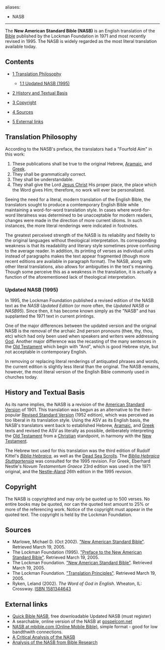 aliases:
- NASB
---
The **New American Standard Bible (NASB)** is an English
translation of the [Bible](Bible "Bible") published by the Lockman
Foundation in 1971 and most recently revised in 1995. The NASB is
widely regarded as the most literal translation available today.

## Contents

-   [1 Translation Philosophy](#Translation_Philosophy)
    -   [1.1 Updated NASB (1995)](#Updated_NASB_.281995.29)

-   [2 History and Textual Basis](#History_and_Textual_Basis)
-   [3 Copyright](#Copyright)
-   [4 Sources](#Sources)
-   [5 External links](#External_links)

## Translation Philosophy

According to the NASB's preface, the translators had a "Fourfold
Aim" in this work:

1.  These publications shall be true to the original Hebrew,
    [Aramaic](Aramaic "Aramaic"), and [Greek](Greek "Greek").
2.  They shall be grammatically correct.
3.  They shall be understandable.
4.  They shall give the Lord [Jesus Christ](Jesus "Jesus") His
    proper place, the place which the Word gives Him; therefore, no
    work will ever be personalized.

Seeing the need for a literal, modern translation of the English
Bible, the translators sought to produce a comtemporary English
Bible while maintaining a word-for-word translation style. In cases
where word-for-word literalness was determined to be unacceptable
for modern readers, changes were made in the direction of more
current idioms. In such instances, the more literal renderings were
indicated in footnotes.

The greatest perceived strength of the NASB is its reliability and
fidelity to the original languages without theological
interpretation. Its corresponding weakness is that its readability
and literary style sometimes prove confusing to the average reader.
In addition, its printing of verses as individual units instead of
paragraphs makes the text appear fragmented (though more recent
editions are available in paragraph format). The NASB, along with
other literal translations, also allows for ambiguities in the
text's meaning. Though some perceive this as a weakness in the
translation, it is actually a function of the aforementioned lack
of theological interpretation.

### Updated NASB (1995)

In 1995, the Lockman Foundation published a revised edition of the
NASB text as the *NASB Updated Edition* (or more often, the
*Updated NASB* or *NASB95*). Since then, it has become known simply
as the "NASB" and has supplanted the 1971 text in current
printings.

One of the major differences between the updated version and the
original NASB is the removal of the archaic 2nd person pronouns
(thee, thy, thou, etc) which had only been used when speakers and
writers were addressing [God](God "God"). Another major difference
was the recasting of the many sentences in the
[Old Testament](Old_Testament "Old Testament") which begin with
"And", which is good Hebrew style, but not acceptable in
contemporary English.

In removing or replacing literal renderings of antiquated phrases
and words, the current edition is slightly less literal than the
original. The NASB remains, however, the most literal version of
the English Bible commonly used in churches today.

## History and Textual Basis

As its name implies, the NASB is a revision of the
[American Standard Version](American_Standard_Version "American Standard Version")
of 1901. This translation was begun as an alternative to the
then-popular
[Revised Standard Version](Revised_Standard_Version "Revised Standard Version")
(1952 edition), which was perceived as too liberal in its
translation style. Using the ASV as its English basis, the NASB's
translators went back to established Hebrew,
[Aramaic](Aramaic "Aramaic"), and [Greek](Greek "Greek") texts and
revised the ASV as literally as possible, deliberately interpreting
the [Old Testament](Old_Testament "Old Testament") from a
[Christian](Christian "Christian") standpoint, in harmony with the
[New Testament](New_Testament "New Testament").

The Hebrew text used for this translation was the third edition of
Rudolf Kittel's
*[Biblia Hebraica](Masoretic_text "Masoretic text")*, as well as
the [Dead Sea Scrolls](Dead_Sea_Scrolls "Dead Sea Scrolls"). The
*[Biblia Hebraica Stuttgartensia](Masoretic_text "Masoretic text")*
was consulted for the 1995 revision. For Greek, Eberhard Nestle's
*Novum Testamentum Graece* 23rd edition was used in the 1971
original, and the [Nestle-Aland](Nestle-Aland "Nestle-Aland") 26th
edition in the 1995 revision.

## Copyright

The NASB is copyrighted and may only be quoted up to 500 verses. No
entire books may be quoted, nor can the quoted text amount to 25%
or more of the referencing work. Notice of the copyright must
appear in the quoted text. The copyright is held by the Lockman
Foundation.

## Sources

-   Marlowe, Michael D. (Oct 2002).
    ["New American Standard Bible"](http://www.bible-researcher.com/nasb.html).
    Retrieved March 19, 2005.
-   The Lockman Foundation (1995).
    ["Preface to the New American Standard Bible"](http://www.bible-researcher.com/nasb-preface.html).
    Retrieved March 19, 2005.
-   The Lockman Foundation.
    ["New American Standard Bible"](http://www.gospelcom.net/lockman/nasb/).
    Retrieved March 19, 2005.
-   The Lockman Foundation.
    ["Translation Principles"](http://www.gospelcom.net/lockman/nasb/nasbprin.php).
    Retrieved March 19, 2005.
-   Ryken, Leland (2002). *The Word of God in English*. Wheaton,
    IL: Crossway.
    [ISBN 1581344643](http://www.theopedia.com/Special:BookSources/1581344643)

## External links

-   [Quick Bible NASB](http://www.lockman.org/download/index.php),
    free downloadable Updated NASB (must register)
-   A searchable, online version of the NASB at
    [gospelcom.net](http://bible.gospelcom.net/passage/?search=;&version=49;)
-   [NASB at mbible.com (Online Mobile Bible)](http://mbible.com/nasb),
    simple format - good for low bandthwith connections.
-   [A Critical Analysis of the NASB](http://www.zianet.com/maxey/Ver6.htm)
-   [Analysis of the NASB from Bible Research](http://www.bible-researcher.com/nasb.html)



